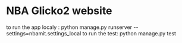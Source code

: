 # NBA Glicko2 website

to run the app localy :
python manage.py runserver --settings=nbamit.settings_local
to run the test:
python manage.py test